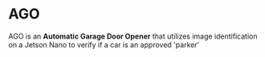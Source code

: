 # AGO
AGO is an **Automatic Garage Door Opener** that utilizes image identification on a Jetson Nano to verify if a car is an approved 'parker'
